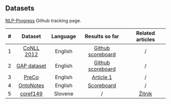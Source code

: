 ## Datasets

[NLP-Progress](https://github.com/sebastianruder/NLP-progress/blob/master/english/coreference_resolution.md) Github tracking page.

| # | Dataset | Language | Results so far | Related articles |
|:-:|:-------:|:--------:|:--------------:|:----------------:|
| 1 | [CoNLL 2012](http://conll.cemantix.org/2012/data.html) | English | [Github scoreboard](https://github.com/sebastianruder/NLP-progress/blob/master/english/coreference_resolution.md#conll-2012) | / |
| 2 | [GAP dataset](https://github.com/google-research-datasets/gap-coreference) | English | [Github scoreboard](https://github.com/sebastianruder/NLP-progress/blob/master/english/coreference_resolution.md#gendered-ambiguous-pronoun-resolution) | / |
| 3 | [PreCo](https://preschool-lab.github.io/PreCo/) | English | [Article 1](https://arxiv.org/abs/1810.09807) | / |
| 4 | [OntoNotes](https://catalog.ldc.upenn.edu/LDC2013T19) | English | [Scoreboard](https://paperswithcode.com/sota/coreference-resolution-on-ontonotes) | / |
| 5 | [coref149](https://www.clarin.si/repository/xmlui/handle/11356/1182) | Slovene | / | [Žitnik](https://revije.ff.uni-lj.si/slovenscina2/article/view/7967/8253)